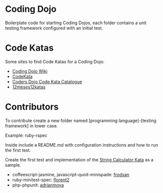 # Coding Dojo
Boilerplate code for starting Coding Dojos, each folder contains a unit testing framework configured with an initial test.

# Code Katas
Some sites to find Code Katas for a Coding Dojo:
* [Coding Dojo Wiki](http://codingdojo.org/cgi-bin/wiki.pl?KataCatalogue)
* [CodeKata](http://codekata.pragprog.com/)
* [Coders Dojo Code Kata Catalogue](http://content.codersdojo.org/code-kata-catalogue/)
* [12meses12katas](https://github.com/12meses12katas)

# Contributors
To contribute create a new folder named [programming language]-[testing framework] in lower case. 

Example: ruby-rspec

Inside include a README.md with configuration instructions and how to run the first test.

Create the first test and implementation of the [String Calculator Kata](http://osherove.com/tdd-kata-1/) as a sample.

* coffeescript-jasmine, javascript-qunit-minispade: [frodsan](https://github.com/frodsan)
* ruby-minitest-spec: [florent2](https://github.com/florent2)
* php-phpunit: [adrianmoya](https://github.com/adrianmoya)